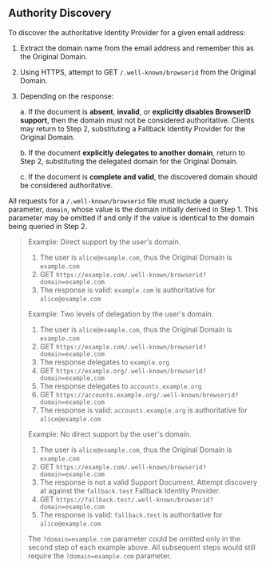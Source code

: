 ## Authority Discovery

To discover the authoritative Identity Provider for a given email address:

1. Extract the domain name from the email address and remember this as the Original Domain.

2. Using HTTPS, attempt to GET `/.well-known/browserid` from the Original Domain.

3. Depending on the response:

    a. If the document is __absent__, __invalid__, or __explicitly disables BrowserID support__, then the domain must not be considered authoritative. Clients may return to Step 2, substituting a Fallback Identity Provider for the Original Domain.
    
    b. If the document __explicitly delegates to another domain__, return to Step 2, substituting the delegated domain for the Original Domain.
    
    c. If the document is __complete and valid__, the discovered domain should be considered authoritative.

All requests for a `/.well-known/browserid` file must include a query parameter, `domain`, whose value is the domain initially derived in Step 1. This parameter may be omitted if and only if the value is identical to the domain being queried in Step 2.

> Example: Direct support by the user's domain.
> 
> 1. The user is `alice@example.com`, thus the Original Domain is `example.com`
> 2. GET `https://example.com/.well-known/browserid?domain=example.com`
> 3. The response is valid: `example.com` is authoritative for `alice@example.com`
>
> Example: Two levels of delegation by the user's domain.
>
> 1. The user is `alice@example.com`, thus the Original Domain is `example.com`
> 2. GET `https://example.com/.well-known/browserid?domain=example.com`
> 3. The response delegates to `example.org`
> 4. GET `https://example.org/.well-known/browserid?domain=example.com` 
> 5. The response delegates to `accounts.example.org`
> 6. GET `https://accounts.example.org/.well-known/browserid?domain=example.com` 
> 7. The response is valid: `accounts.example.org` is authoritative for `alice@example.com`
>
> Example: No direct support by the user's domain.
>
> 1. The user is `alice@example.com`, thus the Original Domain is `example.com`
> 2. GET `https://example.com/.well-known/browserid?domain=example.com`
> 3. The response is not a valid Support Document. Attempt discovery at against the `fallback.test` Fallback Identity Provider.
> 4. GET `https://fallback.test/.well-known/browserid?domain=example.com` 
> 5. The response is valid: `fallback.test` is authoritative for `alice@example.com`
>
> The `?domain=example.com` parameter could be omitted only in the second step of each example above. All subsequent steps would still require the `?domain=example.com` parameter.